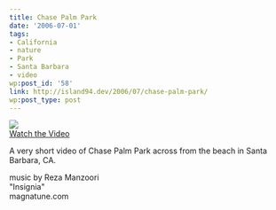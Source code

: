 ```yaml
---
title: Chase Palm Park
date: '2006-07-01'
tags:
- California
- nature
- Park
- Santa Barbara
- video
wp:post_id: '58'
link: http://island94.dev/2006/07/chase-palm-park/
wp:post_type: post
---
```


  [ ![](http://blip.tv/uploadedFiles/Bensheldon-ChasePalmPark769.jpeg) ](http://blip.tv/file/get/Bensheldon-ChasePalmPark377.mp4?source=3)  
[Watch the Video](http://blip.tv/file/get/Bensheldon-ChasePalmPark377.mp4?source=3)

A very short video of Chase Palm Park across from the beach in Santa Barbara, CA.

music by Reza Manzoori  
"Insignia"  
magnatune.com
